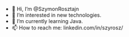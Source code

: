 - 👋 Hi, I’m @SzymonRosztajn
- 👀 I’m interested in new technologies.
- 🌱 I’m currently learning Java.
- 📫 How to reach me: linkedin.com/in/szyrosz/


